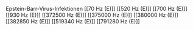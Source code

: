 Epstein-Barr-Virus-Infektionen
[[70 Hz (E)]]
[[520 Hz (E)]]
[[700 Hz (E)]]
[[930 Hz (E)]]
[[372500 Hz (E)]]
[[375000 Hz (E)]]
[[380000 Hz (E)]]
[[382850 Hz (E)]]
[[519340 Hz (E)]]
[[791280 Hz (E)]]